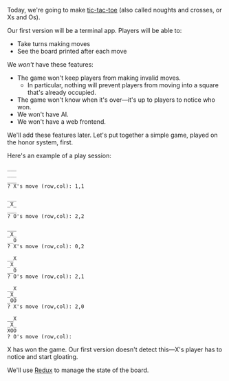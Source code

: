 Today, we're going to make [tic-tac-toe](https://en.wikipedia.org/wiki/Tic-tac-toe)
(also called noughts and crosses, or Xs and Os).

Our first version will be a terminal app. Players will be able to:
  - Take turns making moves
  - See the board printed after each move

We *won't* have these features:
  - The game won't keep players from making invalid moves.
    - In particular, nothing will prevent players from moving into
      a square that's already occupied.
  - The game won't know when it's over—it's up to players to notice
    who won.
  - We won't have AI.
  - We won't have a web frontend.

We'll add these features later. Let's put together a simple game, played on
the honor system, first.

Here's an example of a play session:

```
___
___
___
? X's move (row,col): 1,1

___
_X_
___
? O's move (row,col): 2,2

___
_X_
__O
? X's move (row,col): 0,2

__X
_X_
__O
? O's move (row,col): 2,1

__X
_X_
_OO
? X's move (row,col): 2,0

__X
_X_
XOO
? O's move (row,col):
```

X has won the game. Our first version doesn't detect this—X's player has to notice
and start gloating.

We'll use [Redux](https://redux.js.org) to manage the state of the board.